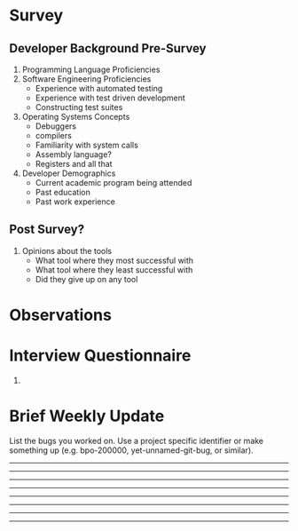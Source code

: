 # Survey

## Developer Background Pre-Survey
1. Programming Language Proficiencies
2. Software Engineering Proficiencies
    - Experience with automated testing
    - Experience with test driven development
    - Constructing test suites
3. Operating Systems Concepts
    - Debuggers
    - compilers
    - Familiarity with system calls
    - Assembly language?
    - Registers and all that
4. Developer Demographics
    - Current academic program being attended
    - Past education
    - Past work experience

## Post Survey?
1. Opinions about the tools
    - What tool where they most successful with
    - What tool where they least successful with
    - Did they give up on any tool

# Observations



# Interview Questionnaire

1. 




# Brief Weekly Update

List the bugs you worked on. Use a project specific identifier or make something
up (e.g. bpo-200000, yet-unnamed-git-bug, or similar).

_________________________________________________

____________________________________________

____________________________________________

____________________________________________

____________________________________________

____________________________________________

____________________________________________

____________________________________________






